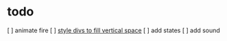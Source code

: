 # todo

[ ] animate fire
[ ] [style divs to fill vertical space](https://stackoverflow.com/questions/90178/make-a-div-fill-the-height-of-the-remaining-screen-space)
[ ] add states
[ ] add sound